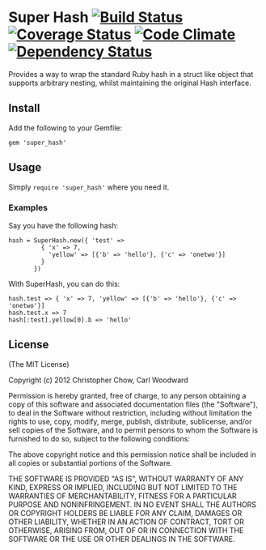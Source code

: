 # Super Hash [![Build Status](https://secure.travis-ci.org/Soliah/super_hash.png)](http://travis-ci.org/Soliah/super_hash?branch=master) [![Coverage Status](https://coveralls.io/repos/Soliah/super_hash/badge.png?branch=master)](https://coveralls.io/r/Soliah/super_hash) [![Code Climate](https://codeclimate.com/github/Soliah/super_hash.png)](https://codeclimate.com/github/Soliah/super_hash) [![Dependency Status](https://gemnasium.com/Soliah/super_hash.png)](https://gemnasium.com/Soliah/super_hash)


Provides a way to wrap the standard Ruby hash in a struct like object that supports arbitrary nesting, whilst
maintaining the original Hash interface.

## Install

Add the following to your Gemfile:

```
gem 'super_hash'
```

## Usage

Simply `require 'super_hash'` where you need it.

### Examples

Say you have the following hash:

```
hash = SuperHash.new({ 'test' =>
         { 'x' => 7,
           'yellow' => [{'b' => 'hello'}, {'c' => 'onetwo'}]
         }
       })
```

With SuperHash, you can do this:

```
hash.test => { 'x' => 7, 'yellow' => [{'b' => 'hello'}, {'c' => 'onetwo'}]
hash.test.x => 7
hash[:test].yellow[0].b => 'hello'
```

## License

(The MIT License)

Copyright (c) 2012 Christopher Chow, Carl Woodward

Permission is hereby granted, free of charge, to any person obtaining a copy of this software and associated
documentation files (the "Software"), to deal in the Software without restriction, including without limitation the
rights to use, copy, modify, merge, publish, distribute, sublicense, and/or sell copies of the Software, and to permit
persons to whom the Software is furnished to do so, subject to the following conditions:

The above copyright notice and this permission notice shall be included in all copies or substantial portions of the
Software.

THE SOFTWARE IS PROVIDED "AS IS", WITHOUT WARRANTY OF ANY KIND, EXPRESS OR IMPLIED, INCLUDING BUT NOT LIMITED TO THE
WARRANTIES OF MERCHANTABILITY, FITNESS FOR A PARTICULAR PURPOSE AND NONINFRINGEMENT. IN NO EVENT SHALL THE AUTHORS OR
COPYRIGHT HOLDERS BE LIABLE FOR ANY CLAIM, DAMAGES OR OTHER LIABILITY, WHETHER IN AN ACTION OF CONTRACT, TORT OR
OTHERWISE, ARISING FROM, OUT OF OR IN CONNECTION WITH THE SOFTWARE OR THE USE OR OTHER DEALINGS IN THE SOFTWARE.
